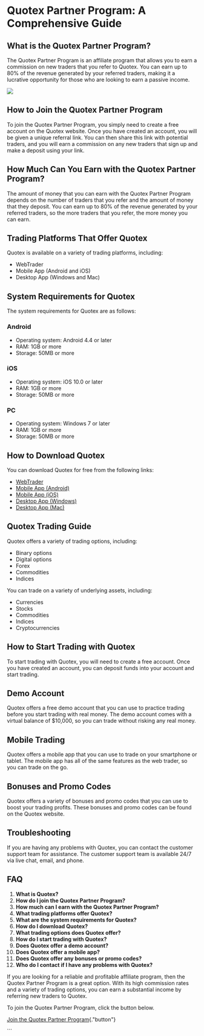 # Quotex Partner Program: A Comprehensive Guide

## What is the Quotex Partner Program?

The Quotex Partner Program is an affiliate program that allows you to
earn a commission on new traders that you refer to Quotex. You can earn
up to 80% of the revenue generated by your referred traders, making it a
lucrative opportunity for those who are looking to earn a passive
income.

[![](https://static.quotex.io/files/4_en/300_250.jpg)](https://traff.sbs/brokerqxlid)

## How to Join the Quotex Partner Program

To join the Quotex Partner Program, you simply need to create a free
account on the Quotex website. Once you have created an account, you
will be given a unique referral link. You can then share this link with
potential traders, and you will earn a commission on any new traders
that sign up and make a deposit using your link.

## How Much Can You Earn with the Quotex Partner Program?

The amount of money that you can earn with the Quotex Partner Program
depends on the number of traders that you refer and the amount of money
that they deposit. You can earn up to 80% of the revenue generated by
your referred traders, so the more traders that you refer, the more
money you can earn.

## Trading Platforms That Offer Quotex

Quotex is available on a variety of trading platforms, including:

-   WebTrader
-   Mobile App (Android and iOS)
-   Desktop App (Windows and Mac)

## System Requirements for Quotex

The system requirements for Quotex are as follows:

### Android

-   Operating system: Android 4.4 or later
-   RAM: 1GB or more
-   Storage: 50MB or more

### iOS

-   Operating system: iOS 10.0 or later
-   RAM: 1GB or more
-   Storage: 50MB or more

### PC

-   Operating system: Windows 7 or later
-   RAM: 1GB or more
-   Storage: 50MB or more

## How to Download Quotex

You can download Quotex for free from the following links:

-   [WebTrader](\%22https://traff.sbs/brokerqxlid\%22)
-   [Mobile App (Android)](\%22https://traff.sbs/brokerqxlid\%22)
-   [Mobile App (iOS)](\%22https://traff.sbs/brokerqxlid\%22)
-   [Desktop App (Windows)](\%22https://traff.sbs/brokerqxlid\%22)
-   [Desktop App (Mac)](\%22https://traff.sbs/brokerqxlid\%22)

## Quotex Trading Guide

Quotex offers a variety of trading options, including:

-   Binary options
-   Digital options
-   Forex
-   Commodities
-   Indices

You can trade on a variety of underlying assets, including:

-   Currencies
-   Stocks
-   Commodities
-   Indices
-   Cryptocurrencies

## How to Start Trading with Quotex

To start trading with Quotex, you will need to create a free account.
Once you have created an account, you can deposit funds into your
account and start trading.

## Demo Account

Quotex offers a free demo account that you can use to practice trading
before you start trading with real money. The demo account comes with a
virtual balance of \$10,000, so you can trade without risking any real
money.

## Mobile Trading

Quotex offers a mobile app that you can use to trade on your smartphone
or tablet. The mobile app has all of the same features as the web
trader, so you can trade on the go.

## Bonuses and Promo Codes

Quotex offers a variety of bonuses and promo codes that you can use to
boost your trading profits. These bonuses and promo codes can be found
on the Quotex website.

## Troubleshooting

If you are having any problems with Quotex, you can contact the customer
support team for assistance. The customer support team is available 24/7
via live chat, email, and phone.

## FAQ

1.  **What is Quotex?**
2.  **How do I join the Quotex Partner Program?**
3.  **How much can I earn with the Quotex Partner Program?**
4.  **What trading platforms offer Quotex?**
5.  **What are the system requirements for Quotex?**
6.  **How do I download Quotex?**
7.  **What trading options does Quotex offer?**
8.  **How do I start trading with Quotex?**
9.  **Does Quotex offer a demo account?**
10. **Does Quotex offer a mobile app?**
11. **Does Quotex offer any bonuses or promo codes?**
12. **Who do I contact if I have any problems with Quotex?**

If you are looking for a reliable and profitable affiliate program, then
the Quotex Partner Program is a great option. With its high commission
rates and a variety of trading options, you can earn a substantial
income by referring new traders to Quotex.

To join the Quotex Partner Program, click the button below.

[Join the Quotex Partner
Program](\%22https://traff.sbs/brokerqxlid\%22){."button"}

\`\`\`

